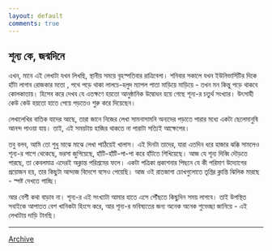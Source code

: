 ```yaml
---
layout: default
comments: true
---
```


## শূন্য কে, জন্মদিনে

এখন, মানে এই লেখাটা যখন লিখছি, স্থানীয় সময়ে বৃহস্পতিবার রাত্রিবেলা। শনিবার সকালে যখন ইউনিভার্সিটির দিকে হাঁটা লাগাব রোজকার মতো , পথে পড়ে থাকা লালচে-হলুদ ম্যাপল পাতা মাড়িয়ে মাড়িয়ে - তখন মন কিন্তু পড়ে থাকবে কোলকাতায়। হিসেব করে দেখব যে এতক্ষণে হয়তো আনুষ্ঠানিক উদ্বোধন হয়ে গেছে শূন্য-র চতুর্থ সংখ্যার। উৎসাহী কেউ কেউ হয়তো হাতে পেয়ে পড়তেও শুরু করে দিয়েছেন। 

লেখালেখির বাতিক যাদের আছে, তারা জানে নিজের লেখা সামনাসামনি অন্যদের পড়াতে পারার মধ্যে একটা ছেলেমানুষি আনন্দ পাওয়া যায়। তাই, এই সময়টায় হাজির থাকতে না পারাটা সত্যিই আক্ষেপের। 

তবু বলব, আমি তো শুধু মাঝে মাঝে লেখা পাঠিয়েই খালাস। এই দিনটা তাদের, যারা এতদিন ধরে হাজার ঝক্কি সামলেও শূন্য-র পাশে থেকেছে, ভরসা জুগিয়েছে, হাঁটি-হাঁটি-পা-পা করে হাঁটতে শিখিয়েছে। আজ যে শূন্য দিব্বি দৌড়তে পারছে, তা কেবলমাত্র এদেরই অক্লান্ত পরিশ্রমের ফলে। একটা পত্রিকা প্রকাশনার পিছনে যে কী পরিমাণ উদ্যোগের প্রয়োজন হয়, তার কিছুটা আন্দাজ বিদেশে বসেও পেয়েছি। আজ ওই রাতজাগা চোখগুলোতে তৃপ্তির ক্লান্তি ঝিলিক মারছে - স্পষ্ট দেখতে পাচ্ছি। 

আর বেশী কথা বাড়াব না। শূন্য-র এই সংখ্যাটা আমার হাতে এসে পৌঁছতে কিছুদিন সময় লাগবে। তাই উপস্থিত সবাইকে আপাতত বেশ খানিকটা হিংসে করে, আর শূন্য-র ভবিষ্যতের জন্য অনেক অনেক শুভেচ্ছা জানিয়ে - এই লেখাটায় দাড়ি টানছি। 

* * *

[Archive](../archive)

